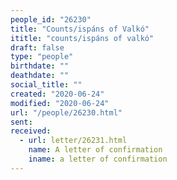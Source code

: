 ```yaml
---
people_id: "26230"
title: "Counts/ispáns of Valkó"
ititle: "counts/ispáns of valkó"
draft: false
type: "people"
birthdate: ""
deathdate: ""
social_title: ""
created: "2020-06-24"
modified: "2020-06-24"
url: "/people/26230.html"
sent:
received:
  - url: letter/26231.html
    name: A letter of confirmation
    iname: a letter of confirmation
---
```

